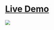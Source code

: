 # <a href="https://card-payment.vercel.app/">Live Demo</a>

<img src="https://user-images.githubusercontent.com/38946653/160831352-bfe7f1a3-6f18-453d-9c45-ec651a103b51.png"  />
